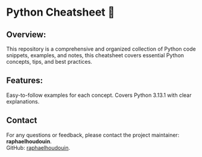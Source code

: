 # Python Cheatsheet 🐍

## Overview:
This repository is a comprehensive and organized collection of Python code snippets, examples, and notes, this cheatsheet covers essential Python concepts, tips, and best practices.

## Features:
Easy-to-follow examples for each concept.
Covers Python 3.13.1 with clear explanations.

## Contact
For any questions or feedback, please contact the project maintainer: **raphaelhoudouin**.  
GitHub: [raphaelhoudouin](https://github.com/raphaelhoudouin).
